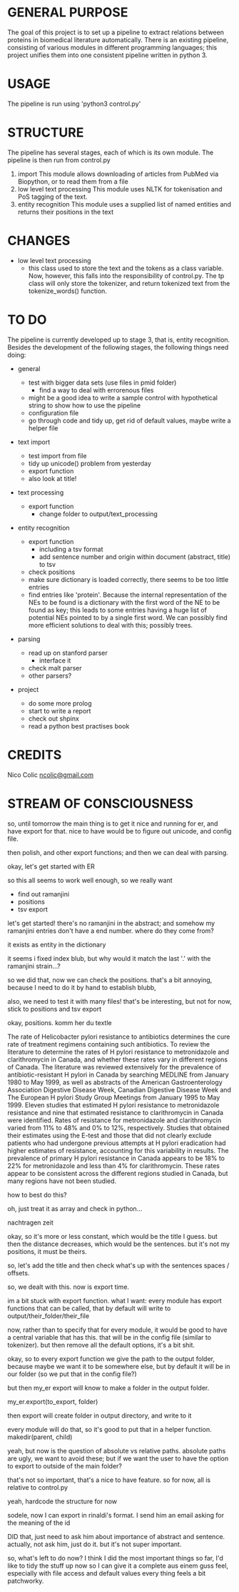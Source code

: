 GENERAL PURPOSE
===============
The goal of this project is to set up a pipeline to extract relations between proteins in biomedical literature automatically. There is an existing pipeline, consisting of various modules in different programming languages; this project unifies them into one consistent pipeline written in python 3.

USAGE
=====
The pipeline is run using 'python3 control.py'


STRUCTURE
=========
The pipeline has several stages, each of which is its own module. The pipeline is then run from control.py

1. import
	This module allows downloading of articles from PubMed via Biopython, or to read them from a file
2. low level text processing
	This module uses NLTK for tokenisation and PoS tagging of the text.
3. entity recognition
	This module uses a supplied list of named entities and returns their positions in the text

CHANGES
=======
* low level text processing
	* this class used to store the text and the tokens as a class variable. Now, however, this falls into the responsibility of control.py. The tp class will only store the tokenizer, and return tokenized text from the tokenize_words() function.


TO DO
=====
The pipeline is currently developed up to stage 3, that is, entity recognition. Besides the development of the following stages, the following things need doing:

* general
	* test with bigger data sets (use files in pmid folder)
		* find a way to deal with errorenous files
	* might be a good idea to write a sample control with hypothetical string to show how to use the pipeline
	* configuration file
	* go through code and tidy up, get rid of default values, maybe write a helper file
	
* text import
	* test import from file
	* tidy up unicode() problem from yesterday
	* export function
	* also look at title!
	
* text processing
	* export function
		* change folder to output/text_processing
	
* entity recognition
	* export function
		* including a tsv format
		* add sentence number and origin within document (abstract, title) to tsv
	* check positions
	* make sure dictionary is loaded correctly, there seems to be too little entries
	* find entries like 'protein'. Because the internal representation of the NEs to be found is a dictionary with the first word of the NE to be found as key; this leads to some entries having a huge list of potential NEs pointed to by a single first word. We can possibly find more efficient solutions to deal with this; possibly trees.
	
* parsing
	* read up on stanford parser
		* interface it
	* check malt parser
	* other parsers?
	
* project
	* do some more prolog
	* start to write a report
	* check out shpinx
	* read a python best practises book

CREDITS
=======
Nico Colic
ncolic@gmail.com

STREAM OF CONSCIOUSNESS
=======================

so, until tomorrow the main thing is to get it nice and running for er, and have export for that. nice to have would be to figure out unicode, and config file.

then polish, and other export functions; and then we can deal with parsing.

okay, let's get started with ER

so this all seems to work well enough, so we really want
* find out ramanjini
* positions
* tsv export

let's get started! there's no ramanjini in the abstract; and somehow my ramanjini entries don't have a end number. where do they come from?

it exists as entity in the dictionary

it seems i fixed index blub, but why would it match the last '.' with the ramanjini strain...?

so we did that, now we can check the positions. that's a bit annoying, because I need to do it by hand to establish blubb,

also, we need to test it with many files! that's be interesting, but not for now, stick to positions and tsv export

okay, positions. komm her du textle


The rate of Helicobacter pylori resistance to antibiotics determines the cure rate of treatment regimens containing such antibiotics. To review the literature to determine the rates of H pylori resistance to metronidazole and clarithromycin in Canada, and whether these rates vary in different regions of Canada. The literature was reviewed extensively for the prevalence of antibiotic-resistant H pylori in Canada by searching MEDLINE from January 1980 to May 1999, as well as abstracts of the American Gastroenterology Association Digestive Disease Week, Canadian Digestive Disease Week and The European H pylori Study Group Meetings from January 1995 to May 1999. Eleven studies that estimated H pylori resistance to metronidazole resistance and nine that estimated resistance to clarithromycin in Canada were identified. Rates of resistance for metronidazole and clarithromycin varied from 11% to 48% and 0% to 12%, respectively. Studies that obtained their estimates using the E-test and those that did not clearly exclude patients who had undergone previous attempts at H pylori eradication had higher estimates of resistance, accounting for this variability in results. The prevalence of primary H pylori resistance in Canada appears to be 18% to 22% for metronidazole and less than 4% for clarithromycin. These rates appear to be consistent across the different regions studied in Canada, but many regions have not been studied.

how to best do this?

oh, just treat it as array and check in python...

nachtragen zeit

okay, so it's more or less constant, which would be the title I guess. but then the distance decreases, which would be the sentences. but it's not my positions, it must be theirs.

so, let's add the title and then check what's up with the sentences spaces / offsets.

so, we dealt with this. now is export time.


im a bit stuck with export function. what I want:
every module has export functions that can be called, that by default will write to output/their_folder/their_file

now, rather than to specify that for every module, it would be good to have a central variable that has this. that will be in the config file (similar to tokenizer). but then remove all the default options, it's a bit shit.

okay, so to every export function we give the path to the output folder, because maybe we want it to be somewhere else, but by default it will be in our folder (so we put that in the config file?)

but then my_er export will know to make a folder in the output folder.

my_er.export(to_export, folder)

then export will create folder in output directory, and write to it

every module will do that, so it's good to put that in a helper function. makedir(parent, child)

yeah, but now is the question of absolute vs relative paths. absolute paths are ugly, we want to avoid these; but if we want the user to have the option to export to outside of the main folder?

that's not so important, that's a nice to have feature. so for now, all is relative to control.py

yeah, hardcode the structure for now

sodele, now I can export in rinaldi's format. I send him an email asking for the meaning of the id

DID that, just need to ask him about importance of abstract and sentence. actually, not ask him, just do it. but it's not super important.

so, what's left to do now? I think I did the most important things so far, I'd like to tidy the stuff up now so I can give it a complete aus einem guss feel, especially with file access and default values every thing feels a bit patchworky.
